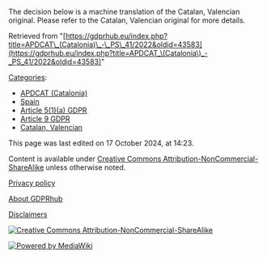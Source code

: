 The decision below is a machine translation of the Catalan, Valencian original. Please refer to the Catalan, Valencian original for more details.

Retrieved from "[https://gdprhub.eu/index.php?title=APDCAT\_(Catalonia)\_-\_PS\_41/2022&oldid=43583](https://gdprhub.eu/index.php?title=APDCAT_\(Catalonia\)_-_PS_41/2022&oldid=43583)"

[Categories](/index.php?title=Special:Categories "Special:Categories"):

*   [APDCAT (Catalonia)](/index.php?title=Category:APDCAT_\(Catalonia\) "Category:APDCAT (Catalonia)")
*   [Spain](/index.php?title=Category:Spain "Category:Spain")
*   [Article 5(1)(a) GDPR](/index.php?title=Category:Article_5\(1\)\(a\)_GDPR "Category:Article 5(1)(a) GDPR")
*   [Article 9 GDPR](/index.php?title=Category:Article_9_GDPR "Category:Article 9 GDPR")
*   [Catalan, Valencian](/index.php?title=Category:Catalan,_Valencian "Category:Catalan, Valencian")

This page was last edited on 17 October 2024, at 14:23.

Content is available under [Creative Commons Attribution-NonCommercial-ShareAlike](https://creativecommons.org/licenses/by-nc-sa/4.0/) unless otherwise noted.

[Privacy policy](/index.php?title=GDPRhub:Privacy_policy)

[About GDPRhub](/index.php?title=GDPRhub:About)

[Disclaimers](/index.php?title=GDPRhub:General_disclaimer)

[![Creative Commons Attribution-NonCommercial-ShareAlike](/resources/assets/licenses/cc-by-nc-sa.png)](https://creativecommons.org/licenses/by-nc-sa/4.0/)

[![Powered by MediaWiki](/resources/assets/poweredby_mediawiki_88x31.png)](https://www.mediawiki.org/)
